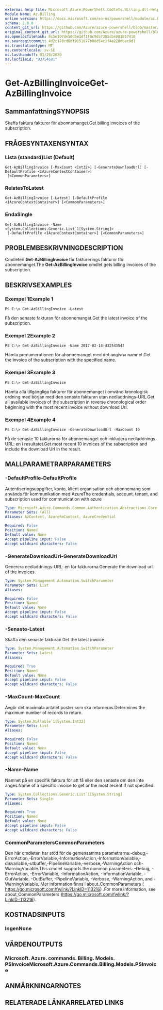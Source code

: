 ```yaml
---
external help file: Microsoft.Azure.PowerShell.Cmdlets.Billing.dll-Help.xml
Module Name: Az.Billing
online version: https://docs.microsoft.com/en-us/powershell/module/az.billing/get-azbillinginvoice
schema: 2.0.0
content_git_url: https://github.com/Azure/azure-powershell/blob/master/src/Billing/Billing/help/Get-AzBillingInvoice.md
original_content_git_url: https://github.com/Azure/azure-powershell/blob/master/src/Billing/Billing/help/Get-AzBillingInvoice.md
ms.openlocfilehash: 8c5e107de50d5e1df1f0c9da7305dbe801857410
ms.sourcegitcommit: 4d2c178cd6df9151877b08d54c1f4a228dbec9d1
ms.translationtype: MT
ms.contentlocale: sv-SE
ms.lasthandoff: 01/29/2020
ms.locfileid: "93754681"
---
```

# <span data-ttu-id="97b27-101">Get-AzBillingInvoice</span><span class="sxs-lookup"><span data-stu-id="97b27-101">Get-AzBillingInvoice</span></span>

## <span data-ttu-id="97b27-102">Sammanfattning</span><span class="sxs-lookup"><span data-stu-id="97b27-102">SYNOPSIS</span></span>
<span data-ttu-id="97b27-103">Skaffa faktura fakturor för abonnemanget.</span><span class="sxs-lookup"><span data-stu-id="97b27-103">Get billing invoices of the subscription.</span></span>

## <span data-ttu-id="97b27-104">FRÅGESYNTAXEN</span><span class="sxs-lookup"><span data-stu-id="97b27-104">SYNTAX</span></span>

### <span data-ttu-id="97b27-105">Lista (standard)</span><span class="sxs-lookup"><span data-stu-id="97b27-105">List (Default)</span></span>
```
Get-AzBillingInvoice [-MaxCount <Int32>] [-GenerateDownloadUrl] [-DefaultProfile <IAzureContextContainer>]
 [<CommonParameters>]
```

### <span data-ttu-id="97b27-106">RelatesTo</span><span class="sxs-lookup"><span data-stu-id="97b27-106">Latest</span></span>
```
Get-AzBillingInvoice [-Latest] [-DefaultProfile <IAzureContextContainer>] [<CommonParameters>]
```

### <span data-ttu-id="97b27-107">Enda</span><span class="sxs-lookup"><span data-stu-id="97b27-107">Single</span></span>
```
Get-AzBillingInvoice -Name <System.Collections.Generic.List`1[System.String]>
 [-DefaultProfile <IAzureContextContainer>] [<CommonParameters>]
```

## <span data-ttu-id="97b27-108">PROBLEMBESKRIVNING</span><span class="sxs-lookup"><span data-stu-id="97b27-108">DESCRIPTION</span></span>
<span data-ttu-id="97b27-109">Cmdleten **Get-AzBillingInvoice** får fakturerings fakturor för abonnemanget.</span><span class="sxs-lookup"><span data-stu-id="97b27-109">The **Get-AzBillingInvoice** cmdlet gets billing invoices of the subscription.</span></span> 

## <span data-ttu-id="97b27-110">BESKRIVS</span><span class="sxs-lookup"><span data-stu-id="97b27-110">EXAMPLES</span></span>

### <span data-ttu-id="97b27-111">Exempel 1</span><span class="sxs-lookup"><span data-stu-id="97b27-111">Example 1</span></span>
```
PS C:\> Get-AzBillingInvoice -Latest
```

<span data-ttu-id="97b27-112">Få den senaste fakturan för abonnemanget.</span><span class="sxs-lookup"><span data-stu-id="97b27-112">Get the latest invoice of the subscription.</span></span>

### <span data-ttu-id="97b27-113">Exempel 2</span><span class="sxs-lookup"><span data-stu-id="97b27-113">Example 2</span></span>
```
PS C:\> Get-AzBillingInvoice -Name 2017-02-18-432543543
```

<span data-ttu-id="97b27-114">Hämta prenumerationen för abonnemanget med det angivna namnet.</span><span class="sxs-lookup"><span data-stu-id="97b27-114">Get the invoice of the subscription with the specified name.</span></span>

### <span data-ttu-id="97b27-115">Exempel 3</span><span class="sxs-lookup"><span data-stu-id="97b27-115">Example 3</span></span>
```
PS C:\> Get-AzBillingInvoice
```

<span data-ttu-id="97b27-116">Hämta alla tillgängliga fakturor för abonnemanget i omvänd kronologisk ordning med början med den senaste fakturan utan nedladdnings-URL.</span><span class="sxs-lookup"><span data-stu-id="97b27-116">Get all available invoices of the subscription in reverse chronological order beginning with the most recent invoice without download Url.</span></span> 

### <span data-ttu-id="97b27-117">Exempel 4</span><span class="sxs-lookup"><span data-stu-id="97b27-117">Example 4</span></span>
```
PS C:\> Get-AzBillingInvoice -GenerateDownloadUrl -MaxCount 10
```

<span data-ttu-id="97b27-118">Få de senaste 10 fakturorna för abonnemanget och inkludera nedladdnings-URL: en i resultatet.</span><span class="sxs-lookup"><span data-stu-id="97b27-118">Get most recent 10 invoices of the subscription and include the download Url in the result.</span></span>

## <span data-ttu-id="97b27-119">MALLPARAMETRAR</span><span class="sxs-lookup"><span data-stu-id="97b27-119">PARAMETERS</span></span>

### <span data-ttu-id="97b27-120">-DefaultProfile</span><span class="sxs-lookup"><span data-stu-id="97b27-120">-DefaultProfile</span></span>
<span data-ttu-id="97b27-121">Autentiseringsuppgifter, konto, klient organisation och abonnemang som används för kommunikation med Azure</span><span class="sxs-lookup"><span data-stu-id="97b27-121">The credentials, account, tenant, and subscription used for communication with azure</span></span>

```yaml
Type: Microsoft.Azure.Commands.Common.Authentication.Abstractions.Core.IAzureContextContainer
Parameter Sets: (All)
Aliases: AzContext, AzureRmContext, AzureCredential

Required: False
Position: Named
Default value: None
Accept pipeline input: False
Accept wildcard characters: False
```

### <span data-ttu-id="97b27-122">-GenerateDownloadUrl</span><span class="sxs-lookup"><span data-stu-id="97b27-122">-GenerateDownloadUrl</span></span>
<span data-ttu-id="97b27-123">Generera nedladdnings-URL: en för fakturorna.</span><span class="sxs-lookup"><span data-stu-id="97b27-123">Generate the download url of the invoices.</span></span>

```yaml
Type: System.Management.Automation.SwitchParameter
Parameter Sets: List
Aliases:

Required: False
Position: Named
Default value: None
Accept pipeline input: False
Accept wildcard characters: False
```

### <span data-ttu-id="97b27-124">-Senaste</span><span class="sxs-lookup"><span data-stu-id="97b27-124">-Latest</span></span>
<span data-ttu-id="97b27-125">Skaffa den senaste fakturan.</span><span class="sxs-lookup"><span data-stu-id="97b27-125">Get the latest invoice.</span></span>

```yaml
Type: System.Management.Automation.SwitchParameter
Parameter Sets: Latest
Aliases:

Required: True
Position: Named
Default value: None
Accept pipeline input: False
Accept wildcard characters: False
```

### <span data-ttu-id="97b27-126">-MaxCount</span><span class="sxs-lookup"><span data-stu-id="97b27-126">-MaxCount</span></span>
<span data-ttu-id="97b27-127">Avgör det maximala antalet poster som ska returneras.</span><span class="sxs-lookup"><span data-stu-id="97b27-127">Determines the maximum number of records to return.</span></span>

```yaml
Type: System.Nullable`1[System.Int32]
Parameter Sets: List
Aliases:

Required: False
Position: Named
Default value: None
Accept pipeline input: False
Accept wildcard characters: False
```

### <span data-ttu-id="97b27-128">-Namn</span><span class="sxs-lookup"><span data-stu-id="97b27-128">-Name</span></span>
<span data-ttu-id="97b27-129">Namnet på en specifik faktura för att få eller den senaste om den inte anges.</span><span class="sxs-lookup"><span data-stu-id="97b27-129">Name of a specific invoice to get or the most recent if not specified.</span></span>

```yaml
Type: System.Collections.Generic.List`1[System.String]
Parameter Sets: Single
Aliases:

Required: True
Position: Named
Default value: None
Accept pipeline input: False
Accept wildcard characters: False
```

### <span data-ttu-id="97b27-130">CommonParameters</span><span class="sxs-lookup"><span data-stu-id="97b27-130">CommonParameters</span></span>
<span data-ttu-id="97b27-131">Den här cmdleten har stöd för de gemensamma parametrarna:-debug,-ErrorAction,-ErrorVariable,-InformationAction,-InformationVariable,-disvariable,-utbuffer,-PipelineVariable,-verbose,-WarningAction och-WarningVariable.</span><span class="sxs-lookup"><span data-stu-id="97b27-131">This cmdlet supports the common parameters: -Debug, -ErrorAction, -ErrorVariable, -InformationAction, -InformationVariable, -OutVariable, -OutBuffer, -PipelineVariable, -Verbose, -WarningAction, and -WarningVariable.</span></span> <span data-ttu-id="97b27-132">Mer information finns i about_CommonParameters ( https://go.microsoft.com/fwlink/?LinkID=113216) .</span><span class="sxs-lookup"><span data-stu-id="97b27-132">For more information, see about_CommonParameters (https://go.microsoft.com/fwlink/?LinkID=113216).</span></span>

## <span data-ttu-id="97b27-133">KOSTNADS</span><span class="sxs-lookup"><span data-stu-id="97b27-133">INPUTS</span></span>

### <span data-ttu-id="97b27-134">Ingen</span><span class="sxs-lookup"><span data-stu-id="97b27-134">None</span></span>

## <span data-ttu-id="97b27-135">VÄRDEN</span><span class="sxs-lookup"><span data-stu-id="97b27-135">OUTPUTS</span></span>

### <span data-ttu-id="97b27-136">Microsoft. Azure. commands. Billing. Models. PSInvoice</span><span class="sxs-lookup"><span data-stu-id="97b27-136">Microsoft.Azure.Commands.Billing.Models.PSInvoice</span></span>

## <span data-ttu-id="97b27-137">ANMÄRKNINGAR</span><span class="sxs-lookup"><span data-stu-id="97b27-137">NOTES</span></span>

## <span data-ttu-id="97b27-138">RELATERADE LÄNKAR</span><span class="sxs-lookup"><span data-stu-id="97b27-138">RELATED LINKS</span></span>
